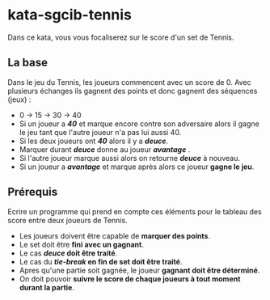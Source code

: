 # kata-sgcib-tennis

Dans ce kata, vous vous focaliserez sur le score d'un set de Tennis.

## La base
Dans le jeu du Tennis, les joueurs commencent avec un score de 0. Avec plusieurs échanges ils gagnent des points et donc gagnent des séquences (jeux) : 
* 0 -> 15 -> 30 -> 40
* Si un joueur a *__40__* et marque encore contre son adversaire alors il gagne le jeu tant que l'autre joueur n'a pas lui aussi 40.
* Si les deux joueurs ont *__40__* alors il y a *__deuce__*. 
 * Marquer durant *__deuce__* donne au joueur *__avantage__* . 
 * Si l'autre joueur marque aussi alors on retourne *__deuce__* à nouveau. 
 * Si un joueur a *__avantage__* et marque après alors ce joueur __gagne le jeu__.
 
## Prérequis
Ecrire un programme qui prend en compte ces éléments pour le tableau des score entre deux joueurs de Tennis.
* Les joueurs doivent être capable de __marquer des points__.
* Le set doit être __fini avec un gagnant__.
* Le cas __*deuce* doit être traité__.
* Le cas du __*tie-break* en fin de set doit être traité__.
* Apres qu'une partie soit gagnée, le joueur __gagnant doit être déterminé__.
* On doit pouvoir __suivre le score de chaque joueurs à tout moment durant la partie__.
